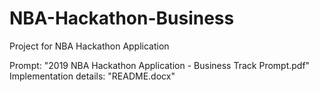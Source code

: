 # NBA-Hackathon-Business

Project for NBA Hackathon Application

Prompt: "2019 NBA Hackathon Application - Business Track Prompt.pdf"
Implementation details: "README.docx"
